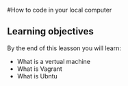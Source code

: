 #How to code in your local computer
## Learning objectives
By the end of this leasson you will learn:
* What is a vertual machine
* What is Vagrant
* What is Ubntu
